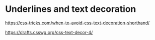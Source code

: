 # Underlines and text decoration

<https://css-tricks.com/when-to-avoid-css-text-decoration-shorthand/>

<https://drafts.csswg.org/css-text-decor-4/>
